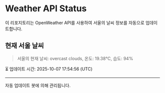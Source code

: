 
# Weather API Status

이 리포지토리는 OpenWeather API를 사용하여 서울의 날씨 정보를 자동으로 업데이트합니다.

## 현재 서울 날씨
> 서울의 현재 날씨: overcast clouds, 온도: 19.38°C, 습도: 94%

⏳ 업데이트 시간: 2025-10-07 17:54:56 (UTC)

---
자동 업데이트 봇에 의해 관리됩니다.
